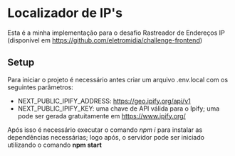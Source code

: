 # Localizador de IP's

Esta é a minha implementação para o desafio Rastreador de Endereços IP (disponível em https://github.com/eletromidia/challenge-frontend)

## Setup
Para iniciar o projeto é necessário antes criar um arquivo .env.local com os seguintes parâmetros:
- NEXT_PUBLIC_IPIFY_ADDRESS: https://geo.ipify.org/api/v1
- NEXT_PUBLIC_IPIFY_KEY: uma chave de API válida para o Ipify; uma pode ser gerada gratuitamente em https://www.ipify.org/

Após isso é necessário executar o comando *npm i* para instalar as dependências necessárias; logo após, o servidor pode ser iniciado utilizando o comando **npm start**